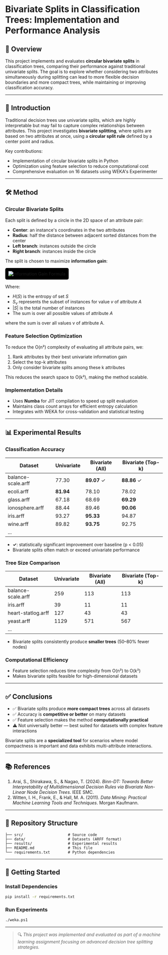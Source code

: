 # Bivariate Splits in Classification Trees: Implementation and Performance Analysis

## 📌 Overview

This project implements and evaluates **circular bivariate splits** in classification trees, comparing their performance against traditional univariate splits. The goal is to explore whether considering two attributes simultaneously during splitting can lead to more flexible decision boundaries and more compact trees, while maintaining or improving classification accuracy.

---

## 🧠 Introduction

Traditional decision trees use univariate splits, which are highly interpretable but may fail to capture complex relationships between attributes. This project investigates **bivariate splitting**, where splits are based on two attributes at once, using a **circular split rule** defined by a center point and radius.

Key contributions:
- Implementation of circular bivariate splits in Python
- Optimization using feature selection to reduce computational cost
- Comprehensive evaluation on 16 datasets using WEKA's Experimenter

---

## 🛠 Method

### Circular Bivariate Splits

Each split is defined by a circle in the 2D space of an attribute pair:
- **Center**: an instance's coordinates in the two attributes
- **Radius**: half the distance between adjacent sorted distances from the center
- **Left branch**: instances outside the circle
- **Right branch**: instances inside the circle

The split is chosen to maximize **information gain**:

<img src="https://latex.codecogs.com/svg.latex?\color{White}IG(S,A)=H(S)-\sum_{v\in\text{Values}(A)}\frac{|S_v|}{|S|}H(S_v)" alt="Information Gain Formula" style="background-color:black; padding:10px; border-radius:5px;" />

Where:
- $H(S)$ is the entropy of set $S$
- $S_v$ represents the subset of instances for value $v$ of attribute $A$
- $|S|$ is the total number of instances
- The sum is over all possible values of attribute $A$

where the sum is over all values v of attribute A.

### Feature Selection Optimization

To reduce the O(n²) complexity of evaluating all attribute pairs, we:
1. Rank attributes by their best univariate information gain
2. Select the top-k attributes
3. Only consider bivariate splits among these k attributes

This reduces the search space to O(k²), making the method scalable.

### Implementation Details
- Uses **Numba** for JIT compilation to speed up split evaluation
- Maintains class count arrays for efficient entropy calculation
- Integrates with WEKA for cross-validation and statistical testing

---

## 📊 Experimental Results

### Classification Accuracy

| Dataset | Univariate | Bivariate (All) | Bivariate (Top-k) |
|------|------------|-----------------|-------------------|
| balance-scale.arff | 77.30 | **89.07** ✓ | **88.86** ✓ |
| ecoli.arff | **81.94** | 78.10 | 78.02 |
| glass.arff | 67.18 | 68.69 | **69.29** |
| ionosphere.arff | 88.44 | 89.46 | **90.06** |
| iris.arff | 93.27 | **95.33** | 94.87 |
| wine.arff | 89.82 | **93.75** | 92.75 |
| ...  | | | |

- **✓**: statistically significant improvement over baseline (p < 0.05)
- Bivariate splits often match or exceed univariate performance

### Tree Size Comparison

| Dataset | Univariate | Bivariate (All) | Bivariate (Top-k) |
|------|------------|-----------------|-------------------|
| balance-scale.arff | 259 | 113 | 113 |
| iris.arff | 39 | 11 | 11 |
| heart-statlog.arff | 127 | 43 | 43 |
| yeast.arff | 1129 | 571 | 567 |
| ...  | | | |

- Bivariate splits consistently produce **smaller trees** (50–80% fewer nodes)

### Computational Efficiency
- Feature selection reduces time complexity from O(n²) to O(k²)
- Makes bivariate splits feasible for high-dimensional datasets

---

## ✅ Conclusions

- ✅ Bivariate splits produce **more compact trees** across all datasets
- ✅ Accuracy is **competitive or better** on many datasets
- ✅ Feature selection makes the method **computationally practical**
- ⚠️ Not universally better — best suited for datasets with complex feature interactions

Bivariate splits are a **specialized tool** for scenarios where model compactness is important and data exhibits multi-attribute interactions.

---

## 📚 References

1. Arai, S., Shirakawa, S., & Nagao, T. (2024). *Binn-DT: Towards Better Interpretability of Multidimensional Decision Rules via Bivariate Non-Linear Node Decision Trees*. IEEE SMC.
2. Witten, I. H., Frank, E., & Hall, M. A. (2011). *Data Mining: Practical Machine Learning Tools and Techniques*. Morgan Kaufmann.

---

## 📁 Repository Structure

```
├── src/                    # Source code
├── data/                   # Datasets (ARFF format)
├── results/                # Experimental results
├── README.md               # This file
└── requirements.txt        # Python dependencies
```

---

## 🚀 Getting Started

### Install Dependencies
```bash
pip install -r requirements.txt
```

### Run Experiments
```bash
./weka.ps1
```


---

> 🔍 *This project was implemented and evaluated as part of a machine learning assignment focusing on advanced decision tree splitting strategies.*

